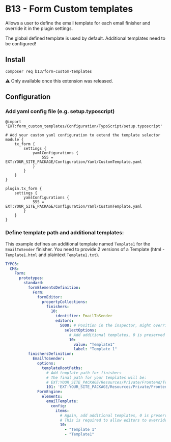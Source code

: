 # B13 - Form Custom templates

Allows a user to define the email template
for each email finisher and override it in the
plugin settings.

The global defined template is used by default.
Additional templates need to be configured!

## Install

```
composer req b13/form-custom-templates
```
:warning: Only available once this extension was released.

## Configuration

### Add yaml config file (e.g. setup.typoscript)

```  
@import 'EXT:form_custom_templates/Configuration/TypoScript/setup.typoscript'

# Add your custom yaml configuration to extend the template selector
module {
    tx_form {
        settings {
            yamlConfigurations {
                555 = EXT:YOUR_SITE_PACKAGE/Configuration/Yaml/CustomTemplate.yaml
            }
        }
    }
}

plugin.tx_form {
    settings {
        yamlConfigurations {
            555 = EXT:YOUR_SITE_PACKAGE/Configuration/Yaml/CustomTemplate.yaml
        }
    }
}
```

### Define template path and additional templates:

This example defines an additional template named `Template1` for the `EmailToSender` finisher.
You need to provide 2 versions of a Template (html - `Template1.html` and plaintext `Template1.txt`).

```yaml
TYPO3:
  CMS:
    Form:
      prototypes:
        standard:
          formElementsDefinition:
            Form:
              formEditor:
                propertyCollections:
                  finishers:
                    10:
                      identifier: EmailToSender
                      editors:
                        5000: # Position in the inspector, might override existing fields!
                          selectOptions:
                            # Add additional templates, 0 is preserved for "Default" 
                            10:
                              value: "Template1"
                              label: "Template 1"
          finishersDefinition:
            EmailToSender:
              options:
                templateRootPaths:
                  # Add template path for finishers
                  # The final path for your templates will be:
                  # EXT:YOUR_SITE_PACKAGE/Resources/Private/Frontend/Templates/Finishers/Email/Standard/Template1.(html && txt) 
                  101: 'EXT:YOUR_SITE_PACKAGE/Resources/Private/Frontend/Templates/Finishers/Email/'
              FormEngine:
                elements:
                  emailTemplate:
                    config:
                      items:
                        # Again, add additional templates, 0 is preserved for "Default"
                        # This is required to allow editors to override the template in the plugin settings.
                        10:
                          - "Template 1"
                          - "Template1"
```